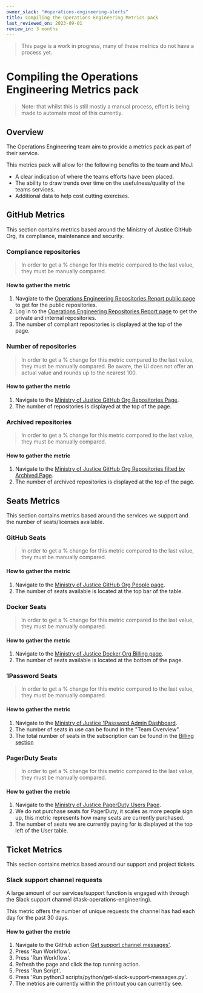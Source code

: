 ```yaml
---
owner_slack: "#operations-engineering-alerts"
title: Compiling the Operations Engineering Metrics pack
last_reviewed_on: 2023-09-01
review_in: 3 months
---
```


> This page is a work in progress, many of these metrics do not have a process yet.

# Compiling the Operations Engineering Metrics pack

> Note: that whilst this is still mostly a manual process, effort is being made to automate most of this currently.

## Overview

The Operations Engineering team aim to provide a metrics pack as part of their service.

This metrics pack will allow for the following benefits to the team and MoJ:

* A clear indication of where the teams efforts have been placed.
* The ability to draw trends over time on the usefulness/quality of the teams services.
* Additional data to help cost cutting exercises.

## GitHub Metrics

This section contains metrics based around the Ministry of Justice GitHub Org, its compliance, maintenance and security.

### Compliance repositories

> In order to get a % change for this metric compared to the last value, they must be manually compared.

#### How to gather the metric

1. Navgiate to the [Operations Engineering Repositories Report public page](https://operations-engineering-reports.cloud-platform.service.justice.gov.uk/public-github-repositories.html) to get for the public repositories.
2. Log in to the [Operations Engineering Repositories Report page](https://operations-engineering-reports.cloud-platform.service.justice.gov.uk) to get the private and internal repositories.
3. The number of compliant repositories is displayed at the top of the page.

### Number of repositories

> In order to get a % change for this metric compared to the last value, they must be manually compared.
> Be aware, the UI does not offer an actual value and rounds up to the nearest 100.

#### How to gather the metric

1. Navigate to the [Ministry of Justice GitHub Org Repositories Page](https://github.com/orgs/ministryofjustice/repositories).
2. The number of repositories is displayed at the top of the page.

### Archived repositories

> In order to get a % change for this metric compared to the last value, they must be manually compared.

#### How to gather the metric

1. Navigate to the [Ministry of Justice GitHub Org Repositories filted by Archived Page](https://github.com/orgs/ministryofjustice/repositories?q=&type=archived&language=&sort=).
2. The number of archived repositories is displayed at the top of the page.

## Seats Metrics

This section contains metrics based around the services we support and the number of seats/licenses available.

### GitHub Seats

> In order to get a % change for this metric compared to the last value, they must be manually compared.

#### How to gather the metric

1. Navigate to the [Ministry of Justice GitHub Org People page](https://github.com/orgs/ministryofjustice/people).
2. The number of seats available is located at the top bar of the table.

### Docker Seats

> In order to get a % change for this metric compared to the last value, they must be manually compared.

#### How to gather the metric

1. Navigate to the [Ministry of Justice Docker Org Billing page](https://hub.docker.com/orgs/ministryofjustice/billing/plan).
2. The number of seats available is located at the bottom of the page.

### 1Password Seats

> In order to get a % change for this metric compared to the last value, they must be manually compared.

#### How to gather the metric

1. Navigate to the [Ministry of Justice 1Password Admin Dashboard](https://ministryofjustice.1password.eu/home).
2. The number of seats in use can be found in the "Team Overview".
3. The total number of seats in the subscription can be found in the [Billing section](https://ministryofjustice.1password.eu/billing)

### PagerDuty Seats

> In order to get a % change for this metric compared to the last value, they must be manually compared.

#### How to gather the metric

1. Navigate to the [Ministry of Justice PagerDuty Users Page](https://moj-digital-tools.pagerduty.com/users-new).
2. We do not purchase seats for PagerDuty, it scales as more people sign up, this metric represents how many seats are currently purchased.
3. The number of seats we are currently paying for is displayed at the top left of the User table.

## Ticket Metrics

This section contains metrics based around our support and project tickets.

### Slack support channel requests

A large amount of our services/support function is engaged with through the Slack support channel (#ask-operations-engineering).

This metric offers the number of unique requests the channel has had each day for the past 30 days.

#### How to gather the metric

1. Navigate to the GitHub action [Get support channel messages'](https://github.com/ministryofjustice/operations-engineering/actions/workflows/get-support-channel-messages.yml).
2. Press 'Run Workflow'.
3. Press 'Run Workflow'.
4. Refresh the page and click the top running action.
5. Press 'Run Script'.
6. Press 'Run python3 scripts/python/get-slack-support-messages.py'.
7. The metrics are currently within the printout you can currently see.
